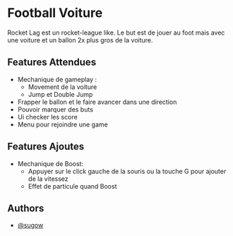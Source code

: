 # Football Voiture

Rocket Lag est un rocket-league like. Le but est de jouer au foot mais avec une voiture et un ballon 2x plus gros de la voiture.

## Features Attendues

 - Mechanique de gameplay : 
    - Movement de la voiture
    - Jump et Double Jump
 - Frapper le ballon et le faire avancer dans une direction
 - Pouvoir marquer des buts
 - Ui checker les score
 - Menu pour rejoindre une game

 ## Features Ajoutes

- Mechanique de Boost:
   - Appuyer sur le click gauche de la souris ou la touche G pour ajouter de la vitessez
   - Effet de particule quand Boost



## Authors

- [@sugow](https://github.com/Sugow0)

